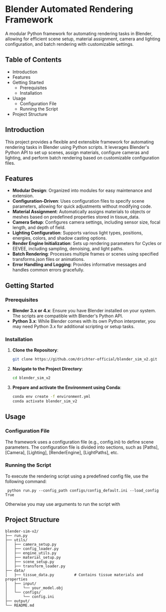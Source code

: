 # Blender Automated Rendering Framework

A modular Python framework for automating rendering tasks in Blender, allowing for efficient scene setup, material assignment, camera and lighting configuration, and batch rendering with customizable settings.

## Table of Contents

- Introduction
- Features
- Getting Started
  - Prerequisites
  - Installation
- Usage
  - Configuration File
  - Running the Script
- Project Structure


## Introduction

This project provides a flexible and extensible framework for automating rendering tasks in Blender using Python scripts. It leverages Blender's Python API to set up scenes, assign materials, configure cameras and lighting, and perform batch rendering based on customizable configuration files.

## Features

- **Modular Design**: Organized into modules for easy maintenance and extension.
- **Configuration-Driven**: Uses configuration files to specify scene parameters, allowing for quick adjustments without modifying code.
- **Material Assignment**: Automatically assigns materials to objects or meshes based on predefined properties stored in tissue_data.
- **Camera Setup**: Configures camera settings, including sensor size, focal length, and depth of field.
- **Lighting Configuration**: Supports various light types, positions, energies, colors, and shadow casting options.
- **Render Engine Initialization**: Sets up rendering parameters for Cycles or EEVEE, including sampling, denoising, and light paths.
- **Batch Rendering**: Processes multiple frames or scenes using specified transforms.json files or animations.
- **Error Handling and Logging**: Provides informative messages and handles common errors gracefully.

## Getting Started

### Prerequisites

- **Blender 3.x or 4.x**: Ensure you have Blender installed on your system. The scripts are compatible with Blender's Python API.
- **Python 3.x**: While Blender comes with its own Python interpreter, you may need Python 3.x for additional scripting or setup tasks.

### Installation

1. **Clone the Repository**:

   ```bash
   git clone https://github.com/drichter-official/blender_sim_v2.git
   ```
   
2. **Navigate to the Project Directory**:

   ```bash
   cd blender_sim_v2
   ```


3. **Prepare and activate the Environment using Conda**:
    
   ```bash
   conda env create -f environment.yml
   conda activate blender_sim_v2
   ```

## Usage
### Configuration File

The framework uses a configuration file (e.g., config.ini) to define scene parameters. The configuration file is divided into sections, such as [Paths], [Camera], [Lighting], [RenderEngine], [LightPaths], etc.

### Running the Script

To execute the rendering script using a predefined config file, use the following command:

```
 python run.py --config_path configs/config_default.ini --load_config True
```

Otherwise you may use arguments to run the script with 

## Project Structure

```
blender-sim-v2/
├── run.py
├── utils/
│   ├── camera_setup.py
│   ├── config_loader.py
│   ├── engine_utils.py
│   ├── material_setup.py
│   ├── scene_setup.py
│   ├── transform_loader.py
├── data/
│   ├── tissue_data.py         # Contains tissue materials and properties
│   ├── input/
│   │   └── your_model.obj
│   └── configs/
│       └── config.ini
├── output/
└── README.md
```


